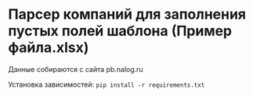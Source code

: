 # Парсер компаний для заполнения пустых полей шаблона (Пример файла.xlsx)
Данные собираются с сайта pb.nalog.ru

Установка зависимостей: `pip install -r requirements.txt`
